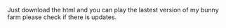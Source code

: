 Just download the html and you can play the lastest version of my bunny farm please check if there is updates.

